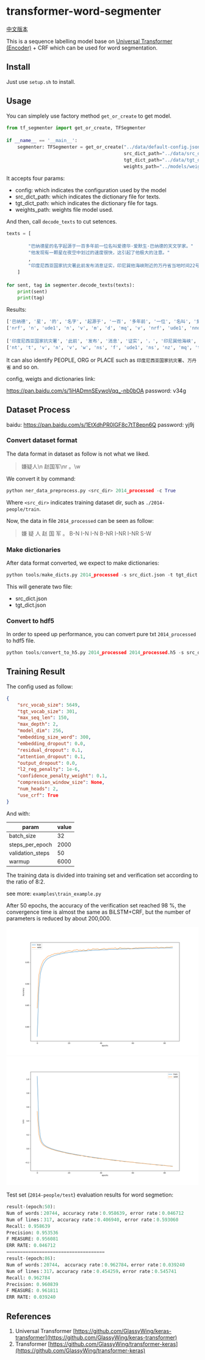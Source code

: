 # transformer-word-segmenter

[中文版本](https://github.com/GlassyWing/transformer-word-segmenter/blob/master/assets/README_ch.md)

This is a sequence labelling model base on [Universal Transformer (Encoder)](https://arxiv.org/abs/1807.03819) + CRF which can be used for  word segmentation.

## Install

Just use `setup.sh` to install.

## Usage

You can simplely use factory method `get_or_create` to get model.

```python
from tf_segmenter import get_or_create, TFSegmenter

if __name__ == '__main__':
    segmenter: TFSegmenter = get_or_create("../data/default-config.json",
                                           src_dict_path="../data/src_dict.json",
                                           tgt_dict_path="../data/tgt_dict.json",
                                           weights_path="../models/weights.129-0.00.h5")
```

It accepts four params:

- config: which indicates the configuration used by the model
- src_dict_path: which indicates the dictionary file for texts.
- tgt_dict_path: which indicates the dictionary file for tags.
- weights_path: weights file model used.

And then, call `decode_texts` to cut setences.

```python
texts = [

        "巴纳德星的名字起源于一百多年前一位名叫爱德华·爱默生·巴纳德的天文学家。"
        "他发现有一颗星在夜空中划过的速度很快，这引起了他极大的注意。"
        ,
        "印度尼西亚国家抗灾署此前发布消息证实，印尼巽他海峡附近的万丹省当地时间22号晚遭海啸袭击。"
    ]

for sent, tag in segmenter.decode_texts(texts):
    print(sent)
    print(tag)
```

Results:

```python
['巴纳德', '星', '的', '名字', '起源于', '一百', '多年前', '一位', '名叫', '爱德华·爱默生·巴纳德', '的', '天文学家', '。', '他', '发现', '有', '一颗', '星', '在', '夜空', '中', '划过', '的', '速度', '很快', '，', '这', '引起', '了', '他', '极大', '的', '注意', '。']
['nrf', 'n', 'ude1', 'n', 'v', 'm', 'd', 'mq', 'v', 'nrf', 'ude1', 'nnd', 'w', 'rr', 'v', 'vyou', 'mq', 'n', 'p', 'n', 'f', 'v', 'ude1', 'n', 'd', 'w', 'rzv', 'v', 'ule', 'rr', 'a', 'ude1', 'vn', 'w']

['印度尼西亚国家抗灾署', '此前', '发布', '消息', '证实', '，', '印尼巽他海峡', '附近', '的', '万丹省', '当地时间', '22号', '晚', '遭', '海啸', '袭击', '。']
['nt', 't', 'v', 'n', 'v', 'w', 'ns', 'f', 'ude1', 'ns', 'nz', 'mq', 'tg', 'v', 'n', 'vn', 'w']


```

It can also identify PEOPLE, ORG or PLACE such as `印度尼西亚国家抗灾署`、`万丹省` and so on.

config, weigts and dictionaries link:

https://pan.baidu.com/s/1iHADmnSEywoVqq_-nb0bOA password: v34g

## Dataset Process

baidu: https://pan.baidu.com/s/1EtXdhPR0lGF8c7tT8epn6Q password: yj9j

### Convert dataset format

The data format in dataset as follow is not what we liked.

> 嫌疑人\n 赵国军\nr 。\w

We convert it by command:

```python
python ner_data_preprocess.py <src_dir> 2014_processed -c True
```

Where `<src_dir>` indicates training dataset dir, such as `./2014-people/train`.

Now, the data in file `2014_processed` can be seen as follow:




> 嫌 疑 人 赵 国 军 。    B-N I-N I-N B-NR I-NR I-NR S-W

### Make dictionaries

After data format converted, we expect to make dictionaries:

```python
python tools/make_dicts.py 2014_processed -s src_dict.json -t tgt_dict.json
```

This will generate two file:

- src_dict.json
- tgt_dict.json

### Convert to hdf5

In order to speed up performance, you can convert pure txt `2014_processed` to hdf5 file.

```python
python tools/convert_to_h5.py 2014_processed 2014_processed.h5 -s src_dict.json -t tgt_dict.json
```

## Training Result

The config used as follow:

```json
{
    "src_vocab_size": 5649,
    "tgt_vocab_size": 301,
    "max_seq_len": 150,
    "max_depth": 2,
    "model_dim": 256,
    "embedding_size_word": 300,
    "embedding_dropout": 0.0,
    "residual_dropout": 0.1,
    "attention_dropout": 0.1,
    "output_dropout": 0.0,
    "l2_reg_penalty": 1e-6,
    "confidence_penalty_weight": 0.1,
    "compression_window_size": None,
    "num_heads": 2,
    "use_crf": True
}
```

And with:

| param            | value |
| ---------------- | ----- |
| batch_size       | 32    |
| steps_per_epoch  | 2000  |
| validation_steps | 50    |
| warmup           | 6000  |

The training data is divided into training set and verification set according to the ratio of 8:2.

see more: `examples\train_example.py`

After 50 epochs, the accuracy of the verification set reached 98 %, the convergence time is almost the same as BiLSTM+CRF, but the number of parameters is reduced by about 200,000.

<div>
    <img src="assets/accuracy.png">
    <img src="assets/loss.png">
</div>

Test set (`2014-people/test`) evaluation results for word segmetion:

```python
result-(epoch:50):
Num of words：20744, accuracy rate：0.958639, error rate：0.046712
Num of lines：317, accuracy rate：0.406940, error rate：0.593060
Recall: 0.958639
Precision: 0.953536
F MEASURE: 0.956081
ERR RATE: 0.046712
====================================
result-(epoch:86):
Num of words：20744， accuracy rate：0.962784，error rate：0.039240
Num of lines：317，accuracy rate：0.454259，error rate：0.545741
Recall: 0.962784
Precision: 0.960839
F MEASURE: 0.961811
ERR RATE: 0.039240
```

## References

1. Universal Transformer [https://github.com/GlassyWing/keras-transformer](https://github.com/GlassyWing/keras-transformer)
2. Transformer [https://github.com/GlassyWing/transformer-keras](https://github.com/GlassyWing/transformer-keras)